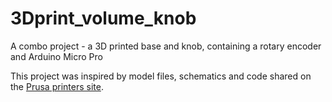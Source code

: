 # 3Dprint_volume_knob
A combo project - a 3D printed base and knob, containing a rotary encoder and Arduino Micro Pro

This project was inspired by model files, schematics and code shared on the [Prusa printers site](https://www.prusaprinters.org/prints/3592-media-control-volume-knob-abstract-body).
